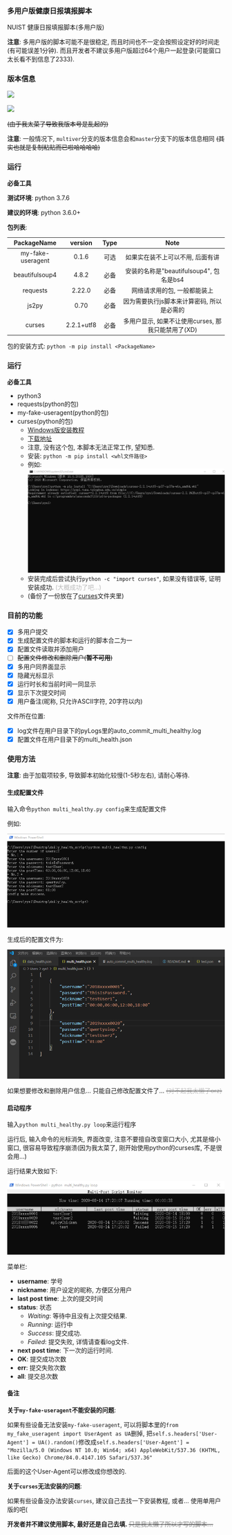 ### 多用户版健康日报填报脚本

NUIST 健康日报填报脚本(多用户版)

**注意**: 多用户版的脚本可能不是很稳定, 而且时间也不一定会按照设定好的时间走(有可能误差1分钟). 而且开发者不建议多用户版超过64个用户一起登录(可能窗口太长看不到信息了2333).

### 版本信息

[![](https://img.shields.io/badge/当前最新版本-1.0.2-blueviolet)](versions.md "前往版本更新页面")

![](https://img.shields.io/badge/相较于上个版本-无重大更新-informational)

~~(由于我太菜了导致我版本号是乱起的)~~

**注意**: 一般情况下, `multiver`分支的版本信息会和`master`分支下的版本信息相同 ~~(其实也就是复制粘贴而已啦哈哈哈哈)~~

### 运行

**必备工具**

**测试环境**: python 3.7.6

**建议的环境**: python 3.6.0+

**包列表**:

PackageName         | version   | Type  | Note
:---:               | :---:     | :--:  | :---:
my-fake-useragent   | 0.1.6     | 可选  | 如果实在装不上可以不用, 后面有讲
beautifulsoup4      | 4.8.2     | 必备  | 安装的名称是"beautifulsoup4", 包名是bs4
requests            | 2.22.0    | 必备  | 网络请求用的包, 一般都能装上
js2py               | 0.70      | 必备  | 因为需要执行js脚本来计算密码, 所以是必需的
curses              | 2.2.1+utf8|必备   | 多用户显示, 如果不让使用curses, 那我只能禁用了(XD)


包的安装方式: `python -m pip install <PackageName>`

### 运行

**必备工具**

- python3
- requests(python的包)
- my-fake-useragent(python的包)
- curses(python的包)
    - [Windows版安装教程](https://www.cnblogs.com/hardcoreYutian/p/11270871.html)
    - [下载地址](https://www.lfd.uci.edu/~gohlke/pythonlibs/#curses)
    - 注意, 没有这个包, 本脚本无法正常工作, 望知悉.
    - 安装: `python -m pip install <whl文件路径>`
    - 例如:
![安装](pics/1.png "Install")
    - 安装完成后尝试执行`python -c "import curses"`, 如果没有错误等, 证明安装成功. <font color=#bbbbbb>(大概成功了吧...)</font>
    - (备份了一份放在了[curses](./curses)文件夹里)

### 目前的功能

- [x] 多用户提交
- [x] 生成配置文件的脚本和运行的脚本合二为一
- [x] 配置文件读取并添加用户
- [ ] ~~配置文件修改和删除用户(**暂不可用**)~~
- [x] 多用户同界面显示
- [x] 隐藏光标显示
- [x] 运行时长和当前时间一同显示
- [x] 显示下次提交时间
- [x] 用户备注(昵称, 只允许ASCII字符, 20字符以内)

文件所在位置:
- [x] log文件在用户目录下的pyLogs里的auto_commit_multi_healthy.log
- [x] 配置文件在用户目录下的multi_health.json
### 使用方法

**注意**: 由于加载项较多, 导致脚本初始化较慢(1-5秒左右), 请耐心等待.

#### 生成配置文件

输入命令`python multi_healthy.py config`来生成配置文件

例如: 

![生成配置文件](pics/2.png "generate config command")

生成后的配置文件为:

![生成后的配置文件](pics/3.png "generated config file.")

如果想要修改和删除用户信息... 只能自己修改配置文件了... ~~<font color=#bbbbbb>(对不起我太懒了orz)</font>~~

#### 启动程序

输入`python multi_healthy.py loop`来运行程序

运行后, 输入命令的光标消失, 界面改变, 注意不要擅自改变窗口大小, 尤其是缩小窗口, 很容易导致程序崩溃(因为我太菜了, 刚开始使用python的curses库, 不是很会用...)

运行结果大致如下:

![开始运行](pics/4.png "Running...")

菜单栏:
- **username**: 学号
- **nickname**: 用户设定的昵称, 方便区分用户
- **last post time**: 上次的提交时间
- **status**: 状态
    - *Waiting*: 等待中且没有上次提交结果.
    - *Running*: 运行中
    - *Success*: 提交成功.
    - *Failed*: 提交失败, 详情请查看log文件.
- **next post time**: 下一次的运行时间.
- **OK**: 提交成功次数
- **err**: 提交失败次数
- **all**: 提交总次数

#### 备注

**关于`my-fake-useragent`不能安装的问题**:

如果有些设备无法安装`my-fake-useragent`, 可以将脚本里的`from my_fake_useragent import UserAgent as UA`删掉, 把`self.s.headers['User-Agent'] = UA().random()`修改成`self.s.headers['User-Agent'] = "Mozilla/5.0 (Windows NT 10.0; Win64; x64) AppleWebKit/537.36 (KHTML, like Gecko) Chrome/84.0.4147.105 Safari/537.36"`

后面的这个User-Agent可以修改成你想改的.

**关于`curses`无法安装的问题**:

如果有些设备没办法安装`curses`, 建议自己去找一下安装教程, 或者... 使用单用户版的吧(

**开发者并不建议使用脚本, 最好还是自己去填. ~~<font color=#aaaaaa>只是我太懒了所以才写的脚本...</font>~~**